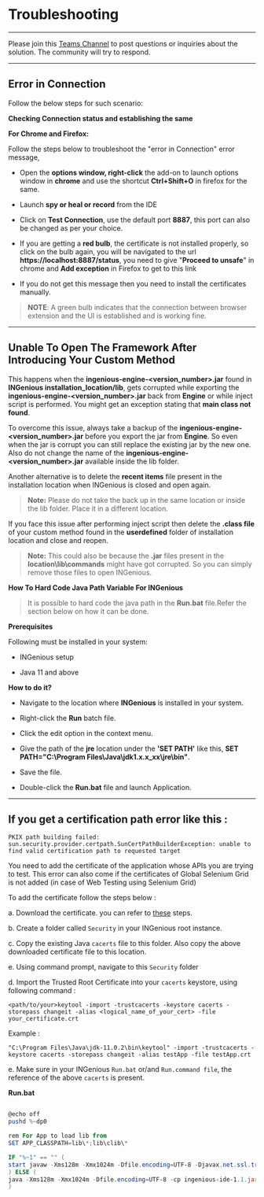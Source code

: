 # **Troubleshooting**
-------------------------------


Please join this [Teams Channel](https://teams.microsoft.com/l/team/19%3afMr7ZiBuDSIecPQP5yeTdO5yPi9nZtQvx48PSGh0gr41%40thread.tacv2/conversations?groupId=849b8346-0976-4dcb-9e43-b16efaa867dc&tenantId=587b6ea1-3db9-4fe1-a9d7-85d4c64ce5cc) to post questions or inquiries about the solution. The community will try to respond.

-------------------------------

## Error in Connection

Follow the below steps for such scenario:

**Checking Connection status and establishing the same**

**For Chrome and Firefox:**

Follow the steps below to troubleshoot the "error in Connection" error message, 
 
 * Open the **options window, right-click** the add-on to launch options window in **chrome** and use the shortcut **Ctrl+Shift+O** in firefox for the same.

 * Launch **spy or heal or record** from the IDE 

 * Click on **Test Connection**, use the default port **8887**, this port can also be changed as per your choice.

 * If you are getting a **red bulb**, the certificate is not installed properly, so click on the bulb again, you will be navigated to the url **https://localhost:8887/status**, you need to give "**Proceed to unsafe**" in chrome and **Add exception** in Firefox to get to this link

 * If you do not get this message then you need to install the certificates manually.


> **NOTE**: A green bulb indicates that the connection between browser extension and the UI is established and is working fine.

------------------------------------------

## Unable To Open The Framework After Introducing Your Custom Method

This happens when the **ingenious-engine-<version_number>.jar** found in **INGenious
installation_location/lib**, gets corrupted while exporting the **ingenious-engine-<version_number>.jar** back from **Engine** or while inject script is performed. You might get an exception stating that **main class not found**.

To overcome this issue, always take a backup of the **ingenious-engine-<version_number>.jar** before you export the jar from **Engine**. So even when the jar is corrupt you can still replace the existing jar by the new one. Also do not change the name of the **ingenious-engine-<version_number>.jar** available inside the lib folder.

Another alternative is to delete the **recent items** file present in the installation location when INGenious is closed and open again.

> **Note:** Please do not take the back up in the same location or inside the lib folder. Place it in a different location.

If you face this issue after performing inject script then delete the **.class file** of your custom method found in the **userdefined** folder of installation location and close and reopen.

> **Note:** This could also be because the **.jar** files present in the **location\lib\commands** might have got corrupted. So you can simply remove those files to open INGenious.



**How To Hard Code Java Path Variable For INGenious**

> It is possible to hard code the java path in the **Run.bat** file.Refer the section below on how it can be done.

**Prerequisites**

Following must be installed in your system:

 * INGenious setup

 * Java 11 and above

 **How to do it?**

 * Navigate to the location where **INGenious** is installed in your system.

 * Right-click the **Run** batch file.

 * Click the edit option in the context menu.

 * Give the path of the **jre** location under the **'SET PATH'** like this, **SET PATH="C:\Program Files\Java\jdk1.x.x_xx\jre\bin"**.

 * Save the file.

 * Double-click the **Run.bat** file and launch Application.

 -----------------------------------------------


##	If you get a certification path error like this :

`PKIX path building failed: sun.security.provider.certpath.SunCertPathBuilderException: unable to find valid certification path to requested target` 

You need to add the certificate of the application whose APIs you are trying to test. This error can also come if the certificates of Global Selenium Grid is not added (in case of Web Testing using Selenium Grid)

To add the certificate follow the steps below :

a.	Download the certificate. you can refer to [these](https://medium.com/@menakajain/export-download-ssl-certificate-from-server-site-url-bcfc41ea46a2) steps.

b. Create a folder called `Security` in your INGenious root instance.

c. Copy the existing Java `cacerts` file to this folder. Also copy the above downloaded certificate file to this location.

e. Using command prompt, navigate to this `Security` folder

d. Import the Trusted Root Certificate into your `cacerts` keystore, using following command :

`<path/to/your>keytool -import -trustcacerts -keystore cacerts -storepass changeit -alias <logical_name_of_your_cert> -file your_certificate.crt`

Example :

`"C:\Program Files\Java\jdk-11.0.2\bin\keytool" -import -trustcacerts -keystore cacerts -storepass changeit -alias testApp -file testApp.crt`

e. Make sure in your INGenious `Run.bat` or/and `Run.command file`, the reference of the above `cacerts` is present.

**Run.bat**

```powershell

@echo off
pushd %~dp0

rem For App to load lib from
SET APP_CLASSPATH=lib\*;lib\clib\*

IF "%~1" == "" (
start javaw -Xms128m -Xmx1024m -Dfile.encoding=UTF-8 -Djavax.net.ssl.trustStore=Security\cacerts -Djavax.net.ssl.trustStorePassword=changeit -cp ingenious-ide-1.1.jar;%APP_CLASSPATH%; com.ing.ide.main.Main %*
) ELSE (
java -Xms128m -Xmx1024m -Dfile.encoding=UTF-8 -cp ingenious-ide-1.1.jar;%APP_CLASSPATH%; com.ing.ide.main.Main %*
)



```



